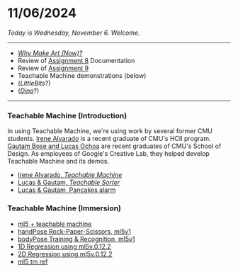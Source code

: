 # 11/06/2024

*Today is Wednesday, November 6. Welcome.*

--- 

* [*Why Make Art (Now)?*](why_make_art_now.md)
* Review of [Assignment 8](../assignments/assignment_8.md) Documentation
* Review of [Assignment 9](../assignments/assignment_9.md)
* Teachable Machine demonstrations (below)
* (*LittleBits*?)
* ([*Dino*](https://openprocessing.org/class/93074/#/c/94831)?)

---


### Teachable Machine (Introduction)

In using Teachable Machine, we're using work by several former CMU students. [Irene Alvarado](https://www.irenealvarado.com/) is a recent graduate of CMU's HCII program. [Gautam Bose and Lucas Ochoa](https://design.cmu.edu/news/design-alumni-pioneering-business-automation-through-ai-innovation) are recent graduates of CMU's School of Design. As employees of Google's Creative Lab, they helped develop Teachable Machine and its demos. 

* [Irene Alvarado, *Teachable Machine*](https://www.youtube.com/watch?v=T2qQGqZxkD0)
* [Lucas & Gautam, *Teachable Sorter*](https://www.youtube.com/watch?v=ydzJPeeMiMI)
* [Lucas & Gautam, Pancakes alarm](https://medium.com/google-design/teaching-a-bell-to-ring-when-your-pancakes-are-ready-d65db43fffe5)

### Teachable Machine (Immersion)

* [ml5 + teachable machine](https://openprocessing.org/sketch/2430277)
* [handPose Rock-Paper-Scissors, ml5v1](https://openprocessing.org/sketch/2428446)
* [bodyPose Training & Recognition, ml5v1](https://openprocessing.org/sketch/2428616)
* [1D Regression using ml5v.0.12.2](https://editor.p5js.org/golan/sketches/dvQldQn7w)
* [2D Regression using ml5v.0.12.2](https://editor.p5js.org/golan/sketches/B96GvGSA-)
* [ml5 tm ref](https://docs.ml5js.org/#/reference/image-classifier-tm)
